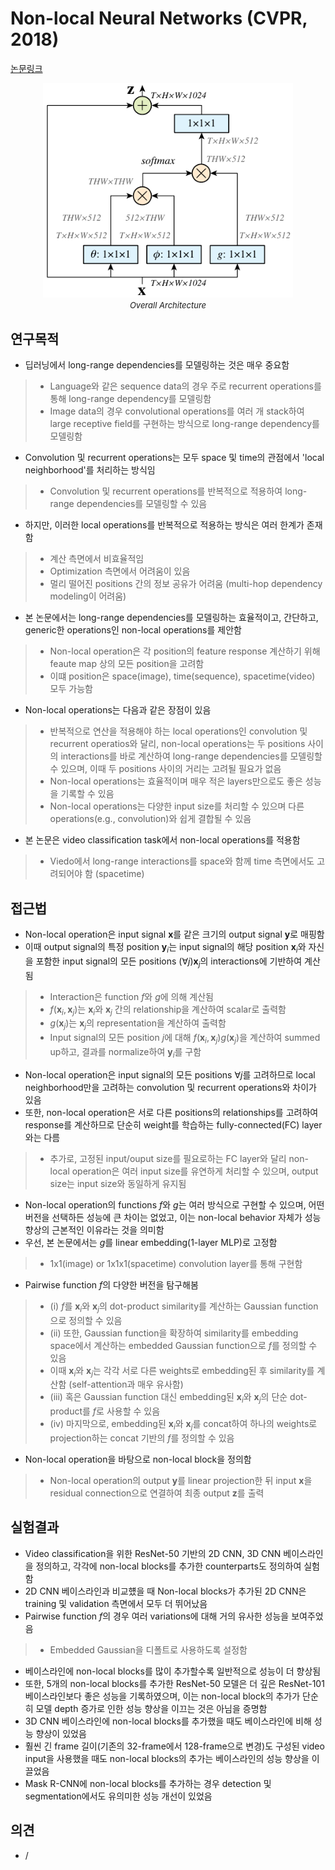 # Non-local Neural Networks (CVPR, 2018)

[논문링크](https://openaccess.thecvf.com/content_cvpr_2018/html/Wang_Non-Local_Neural_Networks_CVPR_2018_paper.html)

<p align="center">
    <img width="400" alt='fig1' src="./img/01_19_01.png?raw=true"></br>
    <em><font size=2>Overall Architecture</font></em>
</p>

## 연구목적
- 딥러닝에서 long-range dependencies를 모델링하는 것은 매우 중요함
> - Language와 같은 sequence data의 경우 주로 recurrent operations를 통해 long-range dependency를 모델링함
> - Image data의 경우 convolutional operations를 여러 개 stack하여 large receptive field를 구현하는 방식으로 long-range dependency를 모델링함
- Convolution 및 recurrent operations는 모두 space 및 time의 관점에서 'local neighborhood'를 처리하는 방식임
> - Convolution 및 recurrent operations를 반복적으로 적용하여 long-range dependencies를 모델링할 수 있음
- 하지만, 이러한 local operations를 반복적으로 적용하는 방식은 여러 한계가 존재함
> - 계산 측면에서 비효율적임
> - Optimization 측면에서 어려움이 있음
> - 멀리 떨어진 positions 간의 정보 공유가 어려움 (multi-hop dependency modeling이 어려움)
- 본 논문에서는 long-range dependencies를 모델링하는 효율적이고, 간단하고, generic한 operations인 non-local operations를 제안함
> - Non-local operation은 각 position의 feature response 계산하기 위해 feaute map 상의 모든 position을 고려함
> - 이떄 position은 space(image), time(sequence), spacetime(video) 모두 가능함
- Non-local operations는 다음과 같은 장점이 있음
> - 반복적으로 연산을 적용해야 하는 local operations인 convolution 및 recurrent operatios와 달리, non-local operations는 두 positions 사이의 interactions를 바로 계산하여 long-range dependencies를 모델링할 수 있으며, 이때 두 positions 사이의 거리는 고려될 필요가 없음
> - Non-local operations는 효율적이며 매우 적은 layers만으로도 좋은 성능을 기록할 수 있음
> - Non-local operations는 다양한 input size를 처리할 수 있으며 다른 operations(e.g., convolution)와 쉽게 결합될 수 있음
- 본 논문은 video classification task에서 non-local operations를 적용함
> - Viedo에서 long-range interactions를 space와 함께 time 측면에서도 고려되어야 함 (spacetime)

## 접근법
- Non-local operation은 input signal $\mathbf{x}$를 같은 크기의 output signal $\mathbf{y}$로 매핑함
- 이때 output signal의 특정 position $\mathbf{y}_i$는 input signal의 해당 position $\mathbf{x}_i$와 자신을 포함한 input signal의 모든 positions $(\forall{j})\mathbf{x}_j$의 interactions에 기반하여 계산됨
> - Interaction은 function $f$와 $g$에 의해 계산됨
> - $f(\mathbf{x}_i, \mathbf{x}_j)$는 $\mathbf{x}_i$와 $\mathbf{x}_j$ 간의 relationship을 계산하여 scalar로 출력함
> - $g(\mathbf{x}_j)$는 $\mathbf{x}_j$의 representation을 계산하여 출력함
> - Input signal의 모든 position $j$에 대해 $f(\mathbf{x}_i, \mathbf{x}_j)g(\mathbf{x}_j)$을 계산하여 summed up하고, 결과를 normalize하여 $\mathbf{y}_i$를 구함
- Non-local operation은 input signal의 모든 positions $\forall{j}$를 고려하므로 local neighborhood만을 고려하는 convolution 및 recurrent operations와 차이가 있음
- 또한, non-local operation은 서로 다른 positions의 relationships를 고려하여 response를 계산하므로 단순히 weight를 학습하는 fully-connected(FC) layer와는 다름
> - 추가로, 고정된 input/ouput size를 필요로하는 FC layer와 달리 non-local operation은 여러 input size를 유연하게 처리할 수 있으며, output size는 input size와 동일하게 유지됨
- Non-local operation의 functions $f$와 $g$는 여러 방식으로 구현할 수 있으며, 어떤 버전을 선택하든 성능에 큰 차이는 없었고, 이는 non-local behavior 자체가 성능 향상의 근본적인 이유라는 것을 의미함
- 우선, 본 논문에서는 $g$를 linear embedding(1-layer MLP)로 고정함
> - 1x1(image) or 1x1x1(spacetime) convolution layer를 통해 구현함
- Pairwise function $f$의 다양한 버전을 탐구해봄
> - (i) $f$를 $\mathbf{x}_i$와 $\mathbf{x}_j$의 dot-product similarity를 계산하는 Gaussian function으로 정의할 수 있음
> - (ii) 또한, Gaussian function을 확장하여 similarity를 embedding space에서 계산하는 embedded Gaussian function으로 $f$를 정의할 수 있음
> - 이때 $\mathbf{x}_i$와 $\mathbf{x}_j$는 각각 서로 다른 weights로 embedding된 후 similarity를 계산함 (self-attention과 매우 유사함)
> - (iii) 혹은 Gaussian function 대신 embedding된 $\mathbf{x}_i$와 $\mathbf{x}_j$의 단순 dot-product를 $f$로 사용할 수 있음
> - (iv) 마지막으로, embedding된 $\mathbf{x}_i$와 $\mathbf{x}_j$를 concat하여 하나의 weights로 projection하는 concat 기반의 $f$를 정의할 수 있음
- Non-local operation을 바탕으로 non-local block을 정의함
> - Non-local operation의 output $\mathbf{y}$를 linear projection한 뒤 input $\mathbf{x}$을 residual connection으로 연결하여 최종 output $\mathbf{z}$를 출력

## 실험결과
- Video classification을 위한 ResNet-50 기반의 2D CNN, 3D CNN 베이스라인을 정의하고, 각각에 non-local blocks를 추가한 counterparts도 정의하여 실험함
- 2D CNN 베이스라인과 비교헀을 때 Non-local blocks가 추가된 2D CNN은 training 및 validation 측면에서 모두 더 뛰어났음
- Pairwise function $f$의 경우 여러 variations에 대해 거의 유사한 성능을 보여주었음
> - Embedded Gaussian을 디폴트로 사용하도록 설정함
- 베이스라인에 non-local blocks를 많이 추가할수록 일반적으로 성능이 더 향상됨
- 또한, 5개의 non-local blocks를 추가한 ResNet-50 모델은 더 깊은 ResNet-101 베이스라인보다 좋은 성능을 기록하였으며, 이는 non-local block의 추가가 단순히 모델 depth 증가로 인한 성능 향상을 이끄는 것은 아님을 증명함
- 3D CNN 베이스라인에 non-local blocks를 추가했을 때도 베이스라인에 비해 성능 향상이 있었음
- 훨씬 긴 frame 길이(기존의 32-frame에서 128-frame으로 변경)도 구성된 video input을 사용했을 때도 non-local blocks의 추가는 베이스라인의 성능 향상을 이끌었음
- Mask R-CNN에 non-local blocks를 추가하는 경우 detection 및 segmentation에서도 유의미한 성능 개선이 있었음

## 의견
- / 